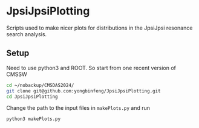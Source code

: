 # JpsiJpsiPlotting

Scripts used to make nicer plots for distributions in the JpsiJpsi resonance search analysis.

## Setup
Need to use python3 and ROOT. So start from one recent version of CMSSW
```bash
cd ~/nobackup/CMSDAS2024/
git clone git@github.com:yongbinfeng/JpsiJpsiPlotting.git
cd JpsiJpsiPlotting
```

Change the path to the input files in `makePlots.py` and run
```bash
python3 makePlots.py
```